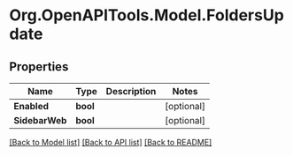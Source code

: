 # Org.OpenAPITools.Model.FoldersUpdate

## Properties

Name | Type | Description | Notes
------------ | ------------- | ------------- | -------------
**Enabled** | **bool** |  | [optional] 
**SidebarWeb** | **bool** |  | [optional] 

[[Back to Model list]](../../README.md#documentation-for-models) [[Back to API list]](../../README.md#documentation-for-api-endpoints) [[Back to README]](../../README.md)

